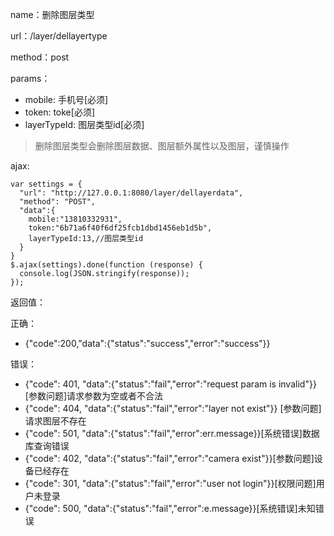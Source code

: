 name：删除图层类型

url：/layer/dellayertype

method：post

params：

* mobile: 手机号[必须]
* token: toke[必须]
* layerTypeId: 图层类型id[必须]

> 删除图层类型会删除图层数据、图层额外属性以及图层，谨慎操作

ajax:

```
var settings = {
  "url": "http://127.0.0.1:8080/layer/dellayerdata",
  "method": "POST",
  "data":{
    mobile:"13810332931",
    token:"6b71a6f40f6df25fcb1dbd1456eb1d5b",
    layerTypeId:13,//图层类型id
  }
}
$.ajax(settings).done(function (response) {
  console.log(JSON.stringify(response));
});
```

返回值：

正确：

* {"code":200,"data":{"status":"success","error":"success"}}

错误：

* {"code": 401, "data":{"status":"fail","error":"request param is invalid"}} [参数问题]请求参数为空或者不合法
* {"code": 404, "data":{"status":"fail","error":"layer not exist"}} [参数问题]请求图层不存在
* {"code": 501, "data":{"status":"fail","error":err.message}}[系统错误]数据库查询错误
* {"code": 402, "data":{"status":"fail","error":"camera exist"}}[参数问题]设备已经存在
* {"code": 301, "data":{"status":"fail","error":"user not login"}}[权限问题]用户未登录
* {"code": 500, "data":{"status":"fail","error":e.message}}[系统错误]未知错误
